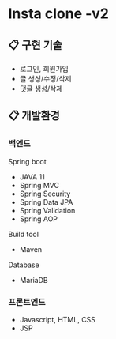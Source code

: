 # Insta clone -v2

## 📋 구현 기술 

- 로그인, 회원가입 
- 글 생성/수정/삭제
- 댓글 생성/삭제

## 📋 개발환경

### 백엔드

Spring boot

- JAVA 11
- Spring MVC
- Spring Security
- Spring Data JPA
- Spring Validation
- Spring AOP

Build tool

- Maven

Database

- MariaDB

### 프론트엔드

- Javascript, HTML, CSS
- JSP
